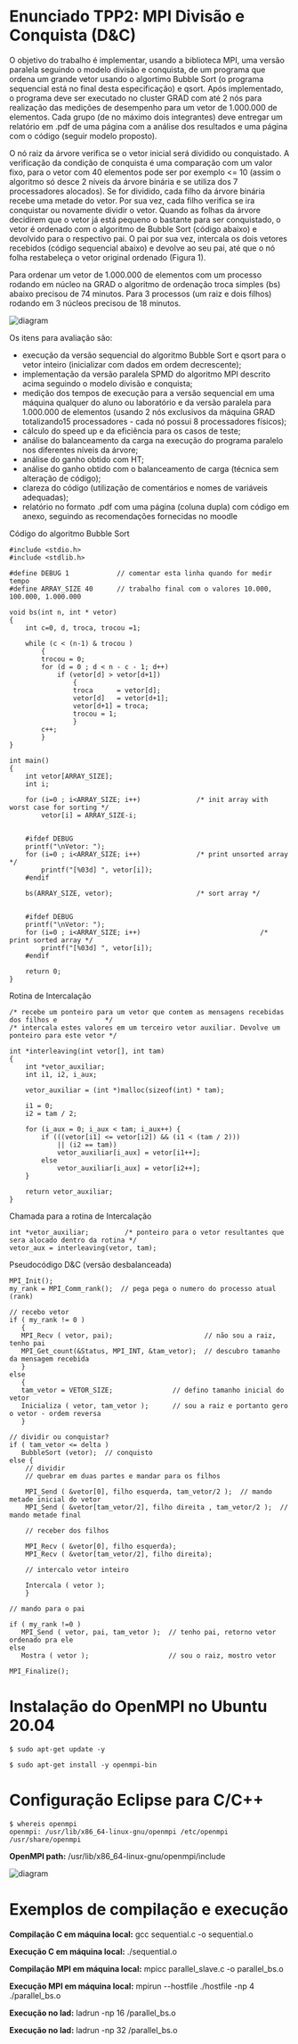# Enunciado TPP2: MPI Divisão e Conquista (D&C)

O objetivo do trabalho é implementar, usando a biblioteca MPI, uma versão paralela seguindo o modelo divisão e conquista, de um programa que ordena um grande vetor usando o algortimo Bubble Sort (o programa sequencial está no final desta especificação) e qsort. Após implementado, o programa deve ser executado no cluster GRAD com até 2 nós para realização das medições de desempenho para um vetor de 1.000.000 de elementos. Cada grupo (de no máximo dois integrantes) deve entregar um relatório em .pdf de uma página com a análise dos resultados e uma página com o código (seguir modelo proposto).

O nó raiz da árvore verifica se o vetor inicial será dividido ou conquistado. A verificação da condição de conquista é uma comparação com um valor fixo, para o vetor com 40 elementos pode ser por exemplo <= 10 (assim o algoritmo só desce 2 níveis da árvore binária e se utiliza dos 7 processadores alocados). Se for dividido, cada filho da árvore binária recebe uma metade do vetor. Por sua vez, cada filho verifica se ira conquistar ou novamente dividir o vetor. Quando as folhas da árvore decidirem que o vetor já está pequeno o bastante para ser conquistado, o vetor é ordenado com o algoritmo de Bubble Sort (código abaixo) e devolvido para o respectivo pai. O pai por sua vez, intercala os dois vetores recebidos (código sequencial abaixo) e devolve ao seu pai, até que o nó folha restabeleça o vetor original ordenado (Figura 1).

Para ordenar um vetor de 1.000.000 de elementos com um processo rodando em núcleo na GRAD o algoritmo de ordenação troca simples (bs) abaixo precisou de 74 minutos. Para 3 processos (um raiz e dois filhos) rodando em 3 núcleos precisou de 18 minutos.

![diagram](images/MS.png?raw=true "Funcionamento do modelo de divisão e conquista na ordenação de um único vetor")

Os itens para avaliação são:

* execução da versão sequencial do algoritmo Bubble Sort e qsort para o vetor inteiro (inicializar com dados em ordem decrescente);
* implementação da versão paralela SPMD do algoritmo MPI descrito acima seguindo o modelo divisão e conquista;
* medição dos tempos de execução para a versão sequencial em uma máquina qualquer do aluno ou laboratório e da versão paralela para 1.000.000 de elementos (usando 2 nós exclusivos da máquina GRAD totalizando15 processadores - cada nó possui 8 processadores físicos);
* cálculo do speed up e da eficiência para os casos de teste;
* análise do balanceamento da carga na execução do programa paralelo nos diferentes níveis da árvore;
* análise do ganho obtido com HT;
* análise do ganho obtido com o balanceamento de carga (técnica sem alteração de código);
* clareza do código (utilização de comentários e nomes de variáveis adequadas);
* relatório no formato .pdf com uma página (coluna dupla) com código em anexo, seguindo as recomendações fornecidas no moodle

Código do algoritmo Bubble Sort

```
#include <stdio.h>
#include <stdlib.h>

#define DEBUG 1            // comentar esta linha quando for medir tempo
#define ARRAY_SIZE 40      // trabalho final com o valores 10.000, 100.000, 1.000.000

void bs(int n, int * vetor)
{
    int c=0, d, troca, trocou =1;

    while (c < (n-1) & trocou )
        {
        trocou = 0;
        for (d = 0 ; d < n - c - 1; d++)
            if (vetor[d] > vetor[d+1])
                {
                troca      = vetor[d];
                vetor[d]   = vetor[d+1];
                vetor[d+1] = troca;
                trocou = 1;
                }
        c++;
        }
}
```

```
int main()
{
    int vetor[ARRAY_SIZE];
    int i;

    for (i=0 ; i<ARRAY_SIZE; i++)              /* init array with worst case for sorting */
        vetor[i] = ARRAY_SIZE-i;
   

    #ifdef DEBUG
    printf("\nVetor: ");
    for (i=0 ; i<ARRAY_SIZE; i++)              /* print unsorted array */
        printf("[%03d] ", vetor[i]);
    #endif

    bs(ARRAY_SIZE, vetor);                     /* sort array */


    #ifdef DEBUG
    printf("\nVetor: ");
    for (i=0 ; i<ARRAY_SIZE; i++)                              /* print sorted array */
        printf("[%03d] ", vetor[i]);
    #endif

    return 0;
}
```

Rotina de Intercalação

```
/* recebe um ponteiro para um vetor que contem as mensagens recebidas dos filhos e            */
/* intercala estes valores em um terceiro vetor auxiliar. Devolve um ponteiro para este vetor */
 
int *interleaving(int vetor[], int tam)
{
	int *vetor_auxiliar;
	int i1, i2, i_aux;

	vetor_auxiliar = (int *)malloc(sizeof(int) * tam);

	i1 = 0;
	i2 = tam / 2;

	for (i_aux = 0; i_aux < tam; i_aux++) {
		if (((vetor[i1] <= vetor[i2]) && (i1 < (tam / 2)))
		    || (i2 == tam))
			vetor_auxiliar[i_aux] = vetor[i1++];
		else
			vetor_auxiliar[i_aux] = vetor[i2++];
	}

	return vetor_auxiliar;
}
```

Chamada para a rotina de Intercalação

```
int *vetor_auxiliar;         /* ponteiro para o vetor resultantes que sera alocado dentro da rotina */
vetor_aux = interleaving(vetor, tam);
```

Pseudocódigo D&C (versão desbalanceada)

```
MPI_Init();
my_rank = MPI_Comm_rank();  // pega pega o numero do processo atual (rank)

// recebo vetor
if ( my_rank != 0 )
   {
   MPI_Recv ( vetor, pai);                       // não sou a raiz, tenho pai
   MPI_Get_count(&Status, MPI_INT, &tam_vetor);  // descubro tamanho da mensagem recebida
   }
else
   {
   tam_vetor = VETOR_SIZE;               // defino tamanho inicial do vetor
   Inicializa ( vetor, tam_vetor );      // sou a raiz e portanto gero o vetor - ordem reversa
   }

// dividir ou conquistar?
if ( tam_vetor <= delta )
   BubbleSort (vetor);  // conquisto
else {
    // dividir
    // quebrar em duas partes e mandar para os filhos

    MPI_Send ( &vetor[0], filho esquerda, tam_vetor/2 );  // mando metade inicial do vetor
    MPI_Send ( &vetor[tam_vetor/2], filho direita , tam_vetor/2 );  // mando metade final

    // receber dos filhos

    MPI_Recv ( &vetor[0], filho esquerda);            
    MPI_Recv ( &vetor[tam_vetor/2], filho direita);   

    // intercalo vetor inteiro
 
    Intercala ( vetor );
    }

// mando para o pai

if ( my_rank !=0 )
   MPI_Send ( vetor, pai, tam_vetor );  // tenho pai, retorno vetor ordenado pra ele
else
   Mostra ( vetor );                    // sou o raiz, mostro vetor

MPI_Finalize();
```

# Instalação do OpenMPI no Ubuntu 20.04

```
$ sudo apt-get update -y
```

```
$ sudo apt-get install -y openmpi-bin
```

# Configuração Eclipse para C/C++

```
$ whereis openmpi
openmpi: /usr/lib/x86_64-linux-gnu/openmpi /etc/openmpi /usr/share/openmpi
```

**OpenMPI path:** /usr/lib/x86_64-linux-gnu/openmpi/include

![diagram](images/PathsAndSymbols.png?raw=true "Caminho para configurar o build do MPI no Eclipse")


# Exemplos de compilação e execução

**Compilação C em máquina local:** gcc sequential.c -o sequential.o

**Execução C em máquina local:** ./sequential.o

**Compilação MPI em máquina local:** mpicc parallel_slave.c -o parallel_bs.o

**Execução MPI em máquina local:** mpirun --hostfile ./hostfile -np 4 ./parallel_bs.o

**Execução no lad:** ladrun -np 16 /parallel_bs.o

**Execução no lad:** ladrun -np 32 /parallel_bs.o
